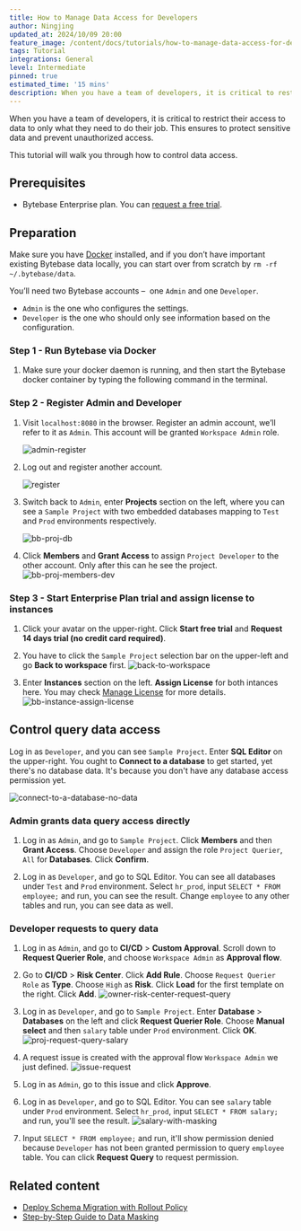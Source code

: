 ```yaml
---
title: How to Manage Data Access for Developers
author: Ningjing
updated_at: 2024/10/09 20:00
feature_image: /content/docs/tutorials/how-to-manage-data-access-for-developers/feature.webp
tags: Tutorial
integrations: General
level: Intermediate
pinned: true
estimated_time: '15 mins'
description: When you have a team of developers, it is critical to restrict their access to data to only what they need to do their job. This ensures to protect sensitive data and prevent unauthorized access.
---
```


When you have a team of developers, it is critical to restrict their access to data to only what they need to do their job. This ensures to protect sensitive data and prevent unauthorized access.

This tutorial will walk you through how to control data access.

## Prerequisites

- Bytebase Enterprise plan. You can [request a free trial](/contact-us).

## Preparation

Make sure you have [Docker](https://www.docker.com/) installed, and if you don’t have important existing Bytebase data locally, you can start over from scratch by `rm -rf ~/.bytebase/data`.

You’ll need two Bytebase accounts –  one `Admin` and one `Developer`.

- `Admin` is the one who configures the settings.
- `Developer` is the one who should only see information based on the configuration.

### Step 1 - Run Bytebase via Docker

1. Make sure your docker daemon is running, and then start the Bytebase docker container by typing the following command in the terminal.

   <IncludeBlock url="/docs/get-started/install/terminal-docker-run-volume"></IncludeBlock>

### Step 2 - Register Admin and Developer

1. Visit `localhost:8080` in the browser. Register an admin account, we’ll refer to it as `Admin`. This account will be granted `Workspace Admin` role.

   ![admin-register](/content/docs/tutorials/how-to-manage-data-access-for-developers/bb-admin-register.webp)

1. Log out and register another account.

   ![register](/content/docs/tutorials/how-to-manage-data-access-for-developers/bb-normal-register.webp)

1. Switch back to `Admin`, enter **Projects** section on the left, where you can see a `Sample Project` with two embedded databases mapping to `Test` and `Prod` environments respectively.

   ![bb-proj-db](/content/docs/tutorials/how-to-manage-data-access-for-developers/bb-proj-db.webp)

1. Click **Members** and **Grant Access** to assign `Project Developer` to the other account. Only after this can he see the project.
   ![bb-proj-members-dev](/content/docs/tutorials/how-to-manage-data-access-for-developers/bb-proj-members-dev.webp)

### Step 3 - Start Enterprise Plan trial and assign license to instances

1. Click your avatar on the upper-right. Click **Start free trial** and **Request 14 days trial (no credit card required)**.

2. You have to click the `Sample Project` selection bar on the upper-left and go **Back to workspace** first.
   ![back-to-workspace](/content/docs/tutorials/how-to-manage-data-access-for-developers/back-to-workspace.webp)

3. Enter **Instances** section on the left. **Assign License** for both intances here. You may check [Manage License](/docs/administration/license/) for more details.
   ![bb-instance-assign-license](/content/docs/tutorials/how-to-manage-data-access-for-developers/bb-instance-assign-license.webp)

## Control query data access

Log in as `Developer`, and you can see `Sample Project`. Enter **SQL Editor** on the upper-right. You ought to **Connect to a database** to get started, yet there's no database data. It's because you don't have any database access permission yet.

![connect-to-a-database-no-data](/content/docs/tutorials/how-to-manage-data-access-for-developers/connect-to-a-database-no-data.webp)

### Admin grants data query access directly

1. Log in as `Admin`, and go to `Sample Project`. Click **Members** and then **Grant Access**. Choose `Developer` and assign the role `Project Querier`, `All` for **Databases**. Click **Confirm**.

1. Log in as `Developer`, and go to SQL Editor. You can see all databases under `Test` and `Prod` environment. Select `hr_prod`, input `SELECT * FROM employee;` and run, you can see the result. Change `employee` to any other tables and run, you can see data as well.

### Developer requests to query data

1. Log in as `Admin`, and go to **CI/CD** > **Custom Approval**. Scroll down to **Request Querier Role**, and choose `Workspace Admin` as **Approval flow**.

1. Go to **CI/CD** > **Risk Center**. Click **Add Rule**. Choose `Request Querier Role` as **Type**. Choose `High` as **Risk**. Click **Load** for the first template on the right. Click **Add**.
   ![owner-risk-center-request-query](/content/docs/tutorials/how-to-manage-data-access-for-developers/owner-risk-center-request-query.webp)

1. Log in as `Developer`, and go to `Sample Project`. Enter **Database** > **Databases** on the left and click **Request Querier Role**. Choose **Manual select** and then `salary` table under `Prod` environment. Click **OK**.
   ![proj-request-query-salary](/content/docs/tutorials/how-to-manage-data-access-for-developers/proj-request-query-salary.webp)

1. A request issue is created with the approval flow `Workspace Admin` we just defined.
   ![issue-request](/content/docs/tutorials/how-to-manage-data-access-for-developers/issue-request.webp)

1. Log in as `Admin`, go to this issue and click **Approve**.

1. Log in as `Developer`, and go to SQL Editor. You can see `salary` table under `Prod` environment. Select `hr_prod`, input `SELECT * FROM salary;` and run, you'll see the result.
   ![salary-with-masking](/content/docs/tutorials/how-to-manage-data-access-for-developers/salary-with-masking.webp)

1. Input `SELECT * FROM employee;` and run, it'll show permission denied because `Developer` has not been granted permission to query `employee` table. You can click **Request Query** to request permission.

## Related content

- [Deploy Schema Migration with Rollout Policy](/docs/tutorials/deploy-schema-migration/)
- [Step-by-Step Guide to Data Masking](/docs/tutorials/data-masking/)

